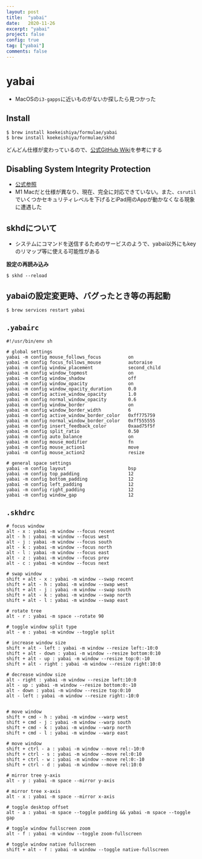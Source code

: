```yaml
---
layout: post
title:  "yabai"
date:   2020-11-26
excerpt: "yabai"
project: false
config: true
tag: ["yabai"]
comments: false
---
```


# yabai
 - MacOSの`i3-gapps`に近いものがないか探したら見つかった

## Install 

```console
$ brew install koekeishiya/formulae/yabai
$ brew install koekeishiya/formulae/skhd
```

どんどん仕様が変わっているので、[公式GitHub Wiki](https://github.com/koekeishiya/yabai/wiki/Installing-yabai-(latest-release))を参考にする

## Disabling System Integrity Protection
 - [公式参照](https://github.com/koekeishiya/yabai/wiki/Disabling-System-Integrity-Protection)
 - M1 Macだと仕様が異なり、現在、完全に対応できていない。また、`csrutil`でいくつかセキュリティレベルを下げるとiPad用のAppが動かなくなる現象に遭遇した

## skhdについて
 - システムにコマンドを送信するためのサービスのようで、yabai以外にもkeyのリマップ等に使える可能性がある

**設定の再読み込み**
```console
$ skhd --reload
```

## yabaiの設定変更時、バグったとき等の再起動

```console
$ brew services restart yabai
```

## `.yabairc`

```config
#!/usr/bin/env sh

# global settings
yabai -m config mouse_follows_focus          on
yabai -m config focus_follows_mouse          autoraise
yabai -m config window_placement             second_child
yabai -m config window_topmost               on
yabai -m config window_shadow                off
yabai -m config window_opacity               on
yabai -m config window_opacity_duration      0.0
yabai -m config active_window_opacity        1.0
yabai -m config normal_window_opacity        0.6
yabai -m config window_border                on
yabai -m config window_border_width          6
yabai -m config active_window_border_color   0xff775759
yabai -m config normal_window_border_color   0xff555555
yabai -m config insert_feedback_color        0xaad75f5f
yabai -m config split_ratio                  0.50
yabai -m config auto_balance                 on
yabai -m config mouse_modifier               fn
yabai -m config mouse_action1                move
yabai -m config mouse_action2                resize

# general space settings
yabai -m config layout                       bsp
yabai -m config top_padding                  12
yabai -m config bottom_padding               12
yabai -m config left_padding                 12
yabai -m config right_padding                12
yabai -m config window_gap                   12
```

## `.skhdrc`

```config
# focus window
alt - x : yabai -m window --focus recent
alt - h : yabai -m window --focus west
alt - j : yabai -m window --focus south
alt - k : yabai -m window --focus north
alt - l : yabai -m window --focus east
alt - z : yabai -m window --focus prev
alt - c : yabai -m window --focus next

# swap window
shift + alt - x : yabai -m window --swap recent
shift + alt - h : yabai -m window --swap west
shift + alt - j : yabai -m window --swap south
shift + alt - k : yabai -m window --swap north
shift + alt - l : yabai -m window --swap east

# rotate tree
alt - r : yabai -m space --rotate 90

# toggle window split type
alt - e : yabai -m window --toggle split

# increase window size
shift + alt - left : yabai -m window --resize left:-10:0
shift + alt - down : yabai -m window --resize bottom:0:10
shift + alt - up : yabai -m window --resize top:0:-10
shift + alt - right : yabai -m window --resize right:10:0

# decrease window size
alt - right : yabai -m window --resize left:10:0
alt - up : yabai -m window --resize bottom:0:-10
alt - down : yabai -m window --resize top:0:10
alt - left : yabai -m window --resize right:-10:0


# move window
shift + cmd - h : yabai -m window --warp west
shift + cmd - j : yabai -m window --warp south
shift + cmd - k : yabai -m window --warp north
shift + cmd - l : yabai -m window --warp east

# move window
shift + ctrl - a : yabai -m window --move rel:-10:0
shift + ctrl - s : yabai -m window --move rel:0:10
shift + ctrl - w : yabai -m window --move rel:0:-10
shift + ctrl - d : yabai -m window --move rel:10:0

# mirror tree y-axis
alt - y : yabai -m space --mirror y-axis

# mirror tree x-axis
alt - x : yabai -m space --mirror x-axis

# toggle desktop offset
alt - a : yabai -m space --toggle padding && yabai -m space --toggle gap

# toggle window fullscreen zoom
alt - f : yabai -m window --toggle zoom-fullscreen

# toggle window native fullscreen
shift + alt - f : yabai -m window --toggle native-fullscreen
```
